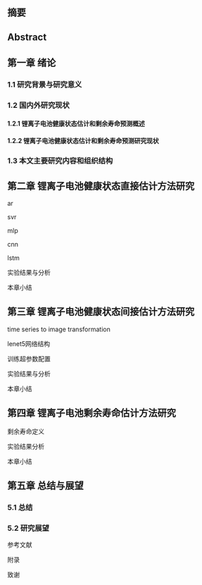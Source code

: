 ## 摘要

## Abstract

## 第一章 绪论

### 1.1 研究背景与研究意义

### 1.2 国内外研究现状

#### 1.2.1 锂离子电池健康状态估计和剩余寿命预测概述

#### 1.2.2 锂离子电池健康状态估计和剩余寿命预测研究现状

### 1.3 本文主要研究内容和组织结构

## 第二章 锂离子电池健康状态直接估计方法研究

ar

svr

mlp

cnn

lstm

实验结果与分析

本章小结

## 第三章 锂离子电池健康状态间接估计方法研究

time series to image transformation

lenet5网络结构

训练超参数配置

实验结果与分析

本章小结

## 第四章 锂离子电池剩余寿命估计方法研究

剩余寿命定义

实验结果分析

本章小结

## 第五章 总结与展望

### 5.1 总结

### 5.2 研究展望

参考文献

附录

致谢
